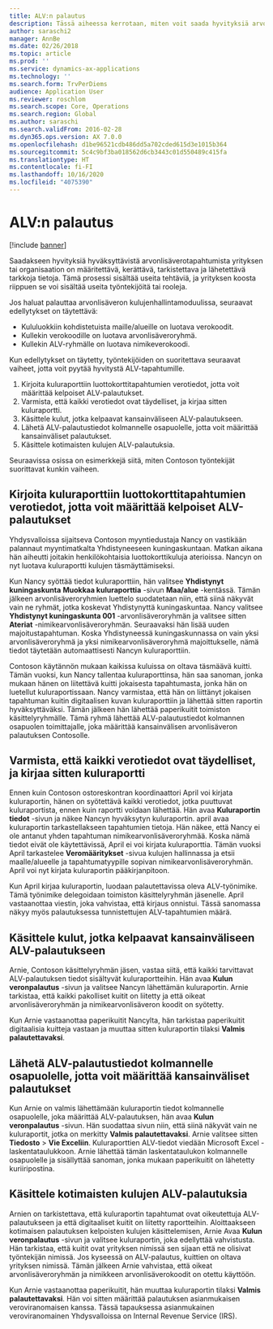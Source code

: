 ```yaml
---
title: ALV:n palautus
description: Tässä aiheessa kerrotaan, miten voit saada hyvityksiä arvonlisäverotapahtumista.
author: saraschi2
manager: AnnBe
ms.date: 02/26/2018
ms.topic: article
ms.prod: ''
ms.service: dynamics-ax-applications
ms.technology: ''
ms.search.form: TrvPerDiems
audience: Application User
ms.reviewer: roschlom
ms.search.scope: Core, Operations
ms.search.region: Global
ms.author: saraschi
ms.search.validFrom: 2016-02-28
ms.dyn365.ops.version: AX 7.0.0
ms.openlocfilehash: d1be96521cdb486dd5a702cded615d3e1015b364
ms.sourcegitcommit: 5c4c9bf3ba018562d6cb3443c01d550489c415fa
ms.translationtype: HT
ms.contentlocale: fi-FI
ms.lasthandoff: 10/16/2020
ms.locfileid: "4075390"
---
```

# <a name="vat-recovery"></a>ALV:n palautus 

[!include [banner](../includes/banner.md)]

Saadakseen hyvityksiä hyväksyttävistä arvonlisäverotapahtumista yrityksen tai organisaation on määritettävä, kerättävä, tarkistettava ja lähetettävä tarkkoja tietoja. Tämä prosessi sisältää useita tehtäviä, ja yrityksen koosta riippuen se voi sisältää useita työntekijöitä tai rooleja.

Jos haluat palauttaa arvonlisäveron kulujenhallintamoduulissa, seuraavat edellytykset on täytettävä:

- Kululuokkiin kohdistetuista maille/alueille on luotava verokoodit.
- Kullekin verokoodille on luotava arvonlisäveroryhmä.
- Kullekin ALV-ryhmälle on luotava nimikeverokoodi.

Kun edellytykset on täytetty, työntekijöiden on suoritettava seuraavat vaiheet, jotta voit pyytää hyvitystä ALV-tapahtumille.

1. Kirjoita kuluraporttiin luottokorttitapahtumien verotiedot, jotta voit määrittää kelpoiset ALV-palautukset.
2. Varmista, että kaikki verotiedot ovat täydelliset, ja kirjaa sitten kuluraportti.
3. Käsittele kulut, jotka kelpaavat kansainväliseen ALV-palautukseen.
4. Lähetä ALV-palautustiedot kolmannelle osapuolelle, jotta voit määrittää kansainväliset palautukset.
5. Käsittele kotimaisten kulujen ALV-palautuksia.

Seuraavissa osissa on esimerkkejä siitä, miten Contoson työntekijät suorittavat kunkin vaiheen.

## <a name="on-an-expense-report-enter-tax-information-about-credit-card-transactions-to-identify-eligible-vat-refunds"></a>Kirjoita kuluraporttiin luottokorttitapahtumien verotiedot, jotta voit määrittää kelpoiset ALV-palautukset

Yhdysvalloissa sijaitseva Contoson myyntiedustaja Nancy on vastikään palannaut myyntimatkalta Yhdistyneeseen kuningaskuntaan. Matkan aikana hän aiheutti joitakin henkilökohtaisia luottokorttikuluja aterioissa. Nancyn on nyt luotava kuluraportti kulujen täsmäyttämiseksi.

Kun Nancy syöttää tiedot kuluraporttiin, hän valitsee **Yhdistynyt kuningaskunta** **Muokkaa kuluraporttia** -sivun **Maa/alue** -kentässä. Tämän jälkeen arvonlisäveroryhmien luettelo suodatetaan niin, että siinä näkyvät vain ne ryhmät, jotka koskevat Yhdistynyttä kuningaskuntaa. Nancy valitsee **Yhdistynyt kuningaskunta 001** -arvonlisäveroryhmän ja valitsee sitten **Ateriat** -nimikearvonlisäveroryhmän. Seuraavaksi hän lisää uuden majoitustapahtuman. Koska Yhdistyneessä kuningaskunnassa on vain yksi arvonlisäveroryhmä ja yksi nimikearvonlisäveroryhmä majoittukselle, nämä tiedot täytetään automaattisesti Nancyn kuluraporttiin.

Contoson käytännön mukaan kaikissa kuluissa on oltava täsmäävä kuitti. Tämän vuoksi, kun Nancy tallentaa kuluraporttinsa, hän saa sanoman, jonka mukaan hänen on liitettävä kuitti jokaisesta tapahtumasta, jonka hän on luetellut kuluraportissaan. Nancy varmistaa, että hän on liittänyt jokaisen tapahtuman kuitin digitaalisen kuvan kuluraporttiin ja lähettää sitten raportin hyväksyttäväksi. Tämän jälkeen hän lähettää paperikuitit toimiston käsittelyryhmälle. Tämä ryhmä lähettää ALV-palautustiedot kolmannen osapuolen toimittajalle, joka määrittää kansainvälisen arvonlisäveron palautuksen Contosolle.

## <a name="make-sure-that-all-tax-information-is-complete-and-then-post-the-expense-report"></a>Varmista, että kaikki verotiedot ovat täydelliset, ja kirjaa sitten kuluraportti

Ennen kuin Contoson ostoreskontran koordinaattori April voi kirjata kuluraportin, hänen on syötettävä kaikki verotiedot, jotka puuttuvat kuluraportista, ennen kuin raportti voidaan lähettää. Hän avaa **Kuluraportin tiedot** -sivun ja näkee Nancyn hyväksytyn kuluraportin. april avaa kuluraportin tarkastellakseen tapahtumien tietoja. Hän näkee, että Nancy ei ole antanut yhden tapahtuman nimikearvonlisäveroryhmää. Koska nämä tiedot eivät ole käytettävissä, April ei voi kirjata kuluraporttia. Tämän vuoksi April tarkastelee **Veromääritykset** -sivua kulujen hallinnassa ja etsii maalle/alueelle ja tapahtumatyypille sopivan nimikearvonlisäveroryhmän. April voi nyt kirjata kuluraportin pääkirjanpitoon.

Kun April kirjaa kuluraportin, luodaan palautettavissa oleva ALV-työnimike. Tämä työnimike delegoidaan toimiston käsittelyryhmän jäsenelle. April vastaanottaa viestin, joka vahvistaa, että kirjaus onnistui. Tässä sanomassa näkyy myös palautuksessa tunnistettujen ALV-tapahtumien määrä.

## <a name="process-expenses-that-are-eligible-for-international-vat-recovery"></a>Käsittele kulut, jotka kelpaavat kansainväliseen ALV-palautukseen

Arnie, Contoson käsittelyryhmän jäsen, vastaa siitä, että kaikki tarvittavat ALV-palautuksen tiedot sisältyvät kuluraportteihin. Hän avaa **Kulun veronpalautus** -sivun ja valitsee Nancyn lähettämän kuluraportin. Arnie tarkistaa, että kaikki pakolliset kuitit on liitetty ja että oikeat arvonlisäveroryhmän ja nimikearvonlisäveron koodit on syötetty.

Kun Arnie vastaanottaa paperikuitit Nancylta, hän tarkistaa paperikuitit digitaalisia kuitteja vastaan ja muuttaa sitten kuluraportin tilaksi **Valmis palautettavaksi**.

## <a name="send-vat-recovery-data-to-the-third-party-vendor-to-file-international-recovery-returns"></a>Lähetä ALV-palautustiedot kolmannelle osapuolelle, jotta voit määrittää kansainväliset palautukset

Kun Arnie on valmis lähettämään kuluraportin tiedot kolmannelle osapuolelle, joka määrittää ALV-palautuksen, hän avaa **Kulun veronpalautus** -sivun. Hän suodattaa sivun niin, että siinä näkyvät vain ne kuluraportit, jotka on merkitty **Valmis palautettavaksi**. Arnie valitsee sitten **Tiedosto** &gt; **Vie Exceliin**. Kuluraporttien ALV-tiedot viedään Microsoft Excel -laskentataulukkoon. Arnie lähettää tämän laskentataulukon kolmannelle osapuolelle ja sisällyttää sanoman, jonka mukaan paperikuitit on lähetetty kuriiripostina.

## <a name="process-expenses-for-domestic-vat-recovery"></a>Käsittele kotimaisten kulujen ALV-palautuksia

Arnien on tarkistettava, että kuluraportin tapahtumat ovat oikeutettuja ALV-palautukseen ja että digitaaliset kuitit on liitetty raportteihin. Aloittaakseen kotimaisen palautuksen kelpoisten kulujen käsittelemisen, Arnie Avaa **Kulun veronpalautus** -sivun ja valitsee kuluraportin, joka edellyttää vahvistusta. Hän tarkistaa, että kuitit ovat yrityksen nimissä sen sijaan että ne olisivat työntekijän nimissä. Jos kyseessä on ALV-palautus, kuittien on oltava yrityksen nimissä. Tämän jälkeen Arnie vahvistaa, että oikeat arvonlisäveroryhmän ja nimikkeen arvonlisäverokoodit on otettu käyttöön.

Kun Arnie vastaanottaa paperikuitit, hän muuttaa kuluraportin tilaksi **Valmis palautettavaksi**. Hän voi sitten määrittää palautuksen asianmukaisen veroviranomaisen kanssa. Tässä tapauksessa asianmukainen veroviranomainen Yhdysvalloissa on Internal Revenue Service (IRS).
